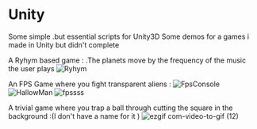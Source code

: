 # Unity
Some simple .but  essential scripts for Unity3D
Some demos for a games i made in Unity but didn't complete 

A Ryhym based game :
  .The planets move by the frequency of the music the user plays
![Ryhym](https://user-images.githubusercontent.com/31036403/83958143-a9fcb000-a86e-11ea-9502-7307f7cce011.gif)


An FPS Game where you fight transparent aliens :
![FpsConsole](https://user-images.githubusercontent.com/31036403/84306079-4ec30a00-ab5b-11ea-830f-2d37fe565a15.PNG)
![HallowMan](https://user-images.githubusercontent.com/31036403/84306100-5682ae80-ab5b-11ea-8ade-419dc19ae497.PNG)
![fpssss](https://user-images.githubusercontent.com/31036403/83958158-c993d880-a86e-11ea-922d-8185bd6f3cc8.PNG)

A trivial game where you trap a ball through cutting the square in the background :(I don't have a name for it )
![ezgif com-video-to-gif (12)](https://user-images.githubusercontent.com/31036403/83958173-f9db7700-a86e-11ea-9b0c-e894601d3f6d.gif)


